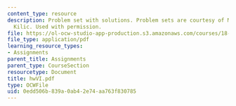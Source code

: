 ```yaml
---
content_type: resource
description: Problem set with solutions. Problem sets are courtesy of Mustafa Sabri
  Kilic. Used with permission.
file: https://ol-ocw-studio-app-production.s3.amazonaws.com/courses/18-305-advanced-analytic-methods-in-science-and-engineering-fall-2004/0edd506b839a0ab42e74aa763f830785_hwVI.pdf
file_type: application/pdf
learning_resource_types:
- Assignments
parent_title: Assignments
parent_type: CourseSection
resourcetype: Document
title: hwVI.pdf
type: OCWFile
uid: 0edd506b-839a-0ab4-2e74-aa763f830785
---
```

